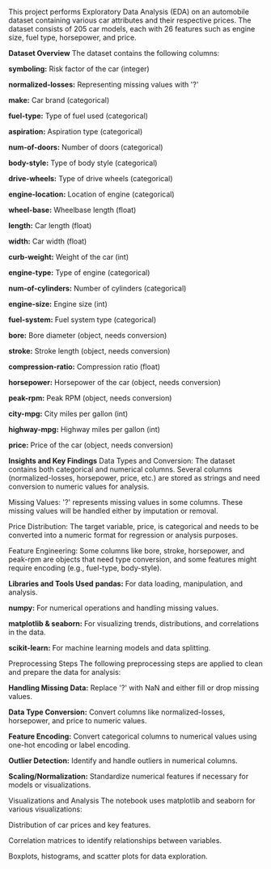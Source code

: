 This project performs Exploratory Data Analysis (EDA) on an automobile dataset containing various car attributes and their respective prices. The dataset consists of 205 car models, each with 26 features such as engine size, fuel type, horsepower, and price.

**Dataset Overview**
The dataset contains the following columns:

**symboling:** Risk factor of the car (integer)

**normalized-losses:** Representing missing values with '?'

**make:** Car brand (categorical)

**fuel-type:** Type of fuel used (categorical)

**aspiration:** Aspiration type (categorical)

**num-of-doors:** Number of doors (categorical)

**body-style:** Type of body style (categorical)

**drive-wheels:** Type of drive wheels (categorical)

**engine-location:** Location of engine (categorical)

**wheel-base:** Wheelbase length (float)

**length:** Car length (float)

**width:** Car width (float)

**curb-weight:** Weight of the car (int)

**engine-type:** Type of engine (categorical)

**num-of-cylinders:** Number of cylinders (categorical)

**engine-size:** Engine size (int)

**fuel-system:** Fuel system type (categorical)

**bore:** Bore diameter (object, needs conversion)

**stroke:** Stroke length (object, needs conversion)

**compression-ratio:** Compression ratio (float)

**horsepower:** Horsepower of the car (object, needs conversion)

**peak-rpm:** Peak RPM (object, needs conversion)

**city-mpg:** City miles per gallon (int)

**highway-mpg:** Highway miles per gallon (int)

**price:** Price of the car (object, needs conversion)

**Insights and Key Findings**
Data Types and Conversion: The dataset contains both categorical and numerical columns. Several columns (normalized-losses, horsepower, price, etc.) are stored as strings and need conversion to numeric values for analysis.

Missing Values: '?' represents missing values in some columns. These missing values will be handled either by imputation or removal.

Price Distribution: The target variable, price, is categorical and needs to be converted into a numeric format for regression or analysis purposes.

Feature Engineering: Some columns like bore, stroke, horsepower, and peak-rpm are objects that need type conversion, and some features might require encoding (e.g., fuel-type, body-style).

**Libraries and Tools Used**
**pandas:** For data loading, manipulation, and analysis.

**numpy:** For numerical operations and handling missing values.

**matplotlib & seaborn:** For visualizing trends, distributions, and correlations in the data.

**scikit-learn:** For machine learning models and data splitting.

Preprocessing Steps
The following preprocessing steps are applied to clean and prepare the data for analysis:

**Handling Missing Data:** Replace '?' with NaN and either fill or drop missing values.

**Data Type Conversion:** Convert columns like normalized-losses, horsepower, and price to numeric values.

**Feature Encoding:** Convert categorical columns to numerical values using one-hot encoding or label encoding.

**Outlier Detection:** Identify and handle outliers in numerical columns.

**Scaling/Normalization:** Standardize numerical features if necessary for models or visualizations.

Visualizations and Analysis
The notebook uses matplotlib and seaborn for various visualizations:

Distribution of car prices and key features.

Correlation matrices to identify relationships between variables.

Boxplots, histograms, and scatter plots for data exploration.
